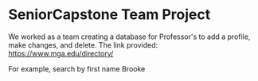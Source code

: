 # SeniorCapstone Team Project

We worked as a team creating a database for Professor's to add a profile, make changes, and delete. The link provided: https://www.mga.edu/directory/


For example, search by first name Brooke
